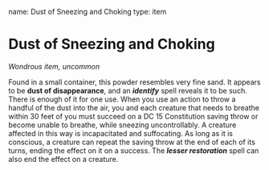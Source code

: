 name: Dust of Sneezing and Choking
type: item

# Dust of Sneezing and Choking
_Wondrous item, uncommon_

Found in a small container, this powder resembles very fine sand. It appears to be **dust of disappearance**, and an **_identify_** spell reveals it to be such. There is enough of it for one use.
When you use an action to throw a handful of the dust into the air, you and each creature that needs to breathe within 30 feet of you must succeed on a DC 15 Constitution saving throw or become unable to breathe, while sneezing uncontrollably. A creature affected in this way is incapacitated and suffocating. As long as it is conscious, a creature can repeat the saving throw at the end of each of its turns, ending the effect on it on a success. The **_lesser restoration_** spell can also end the effect on a creature.
